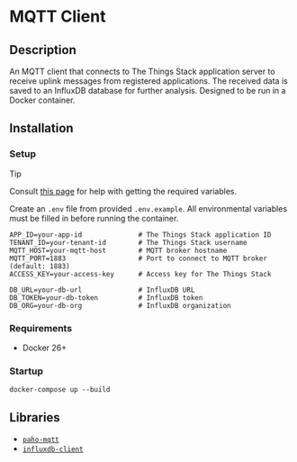 # MQTT Client

## Description

An MQTT client that connects to The Things Stack application server to receive uplink messages from registered applications. The received data is saved to an InfluxDB database for further analysis. Designed to be run in a Docker container.

## Installation

### Setup

> [!TIP]
> Consult [this page](https://www.thethingsindustries.com/docs/integrations/mqtt/#creating-an-api-key) for help with getting the required variables.

Create an `.env` file from provided `.env.example`. All environmental variables must be filled in before running the container.

```
APP_ID=your-app-id              # The Things Stack application ID
TENANT_ID=your-tenant-id        # The Things Stack username
MQTT_HOST=your-mqtt-host        # MQTT broker hostname
MQTT_PORT=1883                  # Port to connect to MQTT broker (default: 1883)
ACCESS_KEY=your-access-key      # Access key for The Things Stack

DB_URL=your-db-url              # InfluxDB URL
DB_TOKEN=your-db-token          # InfluxDB token
DB_ORG=your-db-org              # InfluxDB organization
```

### Requirements

- Docker 26+

### Startup

```
docker-compose up --build
```

## Libraries

- [`paho-mqtt`](https://pypi.org/project/paho-mqtt/)
- [`influxdb-client`](https://pypi.org/project/influxdb-client/)
